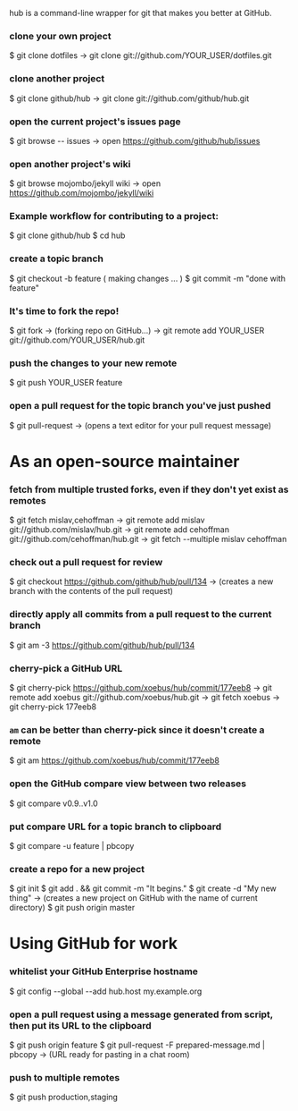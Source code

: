 hub is a command-line wrapper for git that makes you better at GitHub.


### clone your own project
$ git clone dotfiles
→ git clone git://github.com/YOUR_USER/dotfiles.git

### clone another project
$ git clone github/hub
→ git clone git://github.com/github/hub.git

### open the current project's issues page
$ git browse -- issues
→ open https://github.com/github/hub/issues

### open another project's wiki
$ git browse mojombo/jekyll wiki
→ open https://github.com/mojombo/jekyll/wiki

### Example workflow for contributing to a project:
$ git clone github/hub
$ cd hub
### create a topic branch
$ git checkout -b feature
  ( making changes ... )
$ git commit -m "done with feature"

### It's time to fork the repo!
$ git fork
→ (forking repo on GitHub...)
→ git remote add YOUR_USER git://github.com/YOUR_USER/hub.git

### push the changes to your new remote
$ git push YOUR_USER feature
### open a pull request for the topic branch you've just pushed
$ git pull-request
→ (opens a text editor for your pull request message)


# As an open-source maintainer

### fetch from multiple trusted forks, even if they don't yet exist as remotes
$ git fetch mislav,cehoffman
→ git remote add mislav git://github.com/mislav/hub.git
→ git remote add cehoffman git://github.com/cehoffman/hub.git
→ git fetch --multiple mislav cehoffman

### check out a pull request for review
$ git checkout https://github.com/github/hub/pull/134
→ (creates a new branch with the contents of the pull request)

### directly apply all commits from a pull request to the current branch
$ git am -3 https://github.com/github/hub/pull/134

### cherry-pick a GitHub URL
$ git cherry-pick https://github.com/xoebus/hub/commit/177eeb8
→ git remote add xoebus git://github.com/xoebus/hub.git
→ git fetch xoebus
→ git cherry-pick 177eeb8

### `am` can be better than cherry-pick since it doesn't create a remote
$ git am https://github.com/xoebus/hub/commit/177eeb8

### open the GitHub compare view between two releases
$ git compare v0.9..v1.0

### put compare URL for a topic branch to clipboard
$ git compare -u feature | pbcopy

### create a repo for a new project
$ git init
$ git add . && git commit -m "It begins."
$ git create -d "My new thing"
→ (creates a new project on GitHub with the name of current directory)
$ git push origin master

# Using GitHub for work

### whitelist your GitHub Enterprise hostname
$ git config --global --add hub.host my.example.org

### open a pull request using a message generated from script, then put its URL to the clipboard
$ git push origin feature
$ git pull-request -F prepared-message.md | pbcopy
→ (URL ready for pasting in a chat room)

### push to multiple remotes
$ git push production,staging
